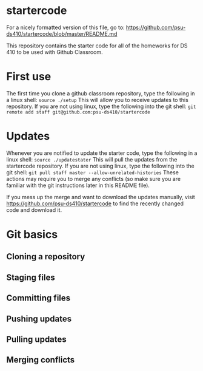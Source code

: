 # startercode
For a nicely formatted version of this file, go to: https://github.com/psu-ds410/startercode/blob/master/README.md

This repository contains the starter code for all of the homeworks for DS 410 to be used with Github Classroom.

# First use

The first time you clone a github classroom repository, type the following in a linux shell:
```source ./setup```
This will allow you to receive updates to this repository. If you are not using linux, type the following into the git shell:
```git remote add staff git@github.com:psu-ds410/startercode```

# Updates

Whenever you are notified to update the starter code, type the following in a linux shell:
```source ./updatestater```
This will pull the updates from the startercode repository. If you are not using linux, type the following into the git shell:
```git pull staff master --allow-unrelated-histories```
These actions may require you to merge any conflicts (so make sure you are familiar with the git instructions later in this README file).

If you mess up the merge and want to download the updates manually, visit https://github.com/psu-ds410/startercode to find the recently changed code and download it.

# Git basics

## Cloning a repository

## Staging files

## Committing files

## Pushing updates

## Pulling updates

## Merging conflicts
